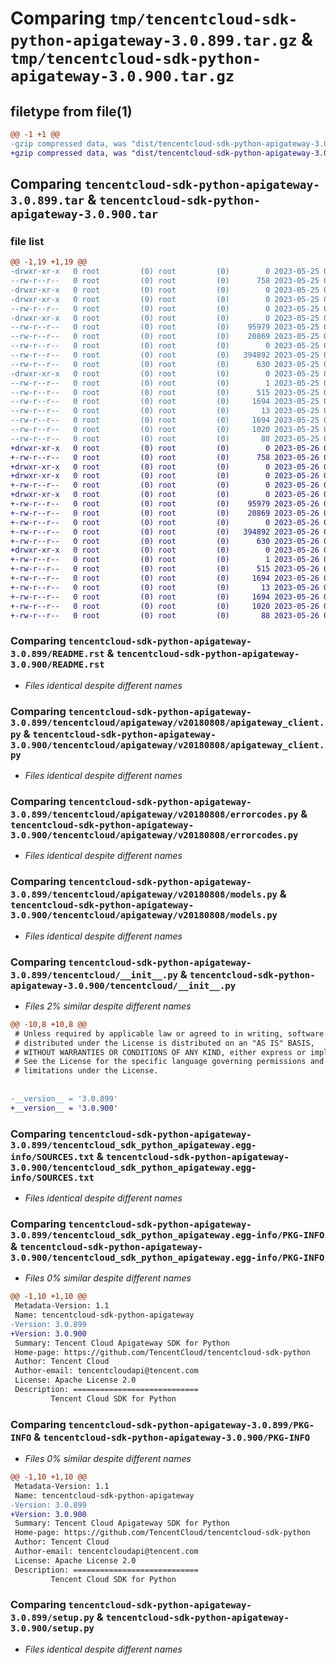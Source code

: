 # Comparing `tmp/tencentcloud-sdk-python-apigateway-3.0.899.tar.gz` & `tmp/tencentcloud-sdk-python-apigateway-3.0.900.tar.gz`

## filetype from file(1)

```diff
@@ -1 +1 @@
-gzip compressed data, was "dist/tencentcloud-sdk-python-apigateway-3.0.899.tar", last modified: Thu May 25 00:16:28 2023, max compression
+gzip compressed data, was "dist/tencentcloud-sdk-python-apigateway-3.0.900.tar", last modified: Fri May 26 02:09:54 2023, max compression
```

## Comparing `tencentcloud-sdk-python-apigateway-3.0.899.tar` & `tencentcloud-sdk-python-apigateway-3.0.900.tar`

### file list

```diff
@@ -1,19 +1,19 @@
-drwxr-xr-x   0 root         (0) root         (0)        0 2023-05-25 00:16:28.000000 tencentcloud-sdk-python-apigateway-3.0.899/
--rw-r--r--   0 root         (0) root         (0)      758 2023-05-25 00:16:28.000000 tencentcloud-sdk-python-apigateway-3.0.899/README.rst
-drwxr-xr-x   0 root         (0) root         (0)        0 2023-05-25 00:16:28.000000 tencentcloud-sdk-python-apigateway-3.0.899/tencentcloud/
-drwxr-xr-x   0 root         (0) root         (0)        0 2023-05-25 00:16:28.000000 tencentcloud-sdk-python-apigateway-3.0.899/tencentcloud/apigateway/
--rw-r--r--   0 root         (0) root         (0)        0 2023-05-25 00:16:28.000000 tencentcloud-sdk-python-apigateway-3.0.899/tencentcloud/apigateway/__init__.py
-drwxr-xr-x   0 root         (0) root         (0)        0 2023-05-25 00:16:28.000000 tencentcloud-sdk-python-apigateway-3.0.899/tencentcloud/apigateway/v20180808/
--rw-r--r--   0 root         (0) root         (0)    95979 2023-05-25 00:16:28.000000 tencentcloud-sdk-python-apigateway-3.0.899/tencentcloud/apigateway/v20180808/apigateway_client.py
--rw-r--r--   0 root         (0) root         (0)    20869 2023-05-25 00:16:28.000000 tencentcloud-sdk-python-apigateway-3.0.899/tencentcloud/apigateway/v20180808/errorcodes.py
--rw-r--r--   0 root         (0) root         (0)        0 2023-05-25 00:16:28.000000 tencentcloud-sdk-python-apigateway-3.0.899/tencentcloud/apigateway/v20180808/__init__.py
--rw-r--r--   0 root         (0) root         (0)   394892 2023-05-25 00:16:28.000000 tencentcloud-sdk-python-apigateway-3.0.899/tencentcloud/apigateway/v20180808/models.py
--rw-r--r--   0 root         (0) root         (0)      630 2023-05-25 00:16:28.000000 tencentcloud-sdk-python-apigateway-3.0.899/tencentcloud/__init__.py
-drwxr-xr-x   0 root         (0) root         (0)        0 2023-05-25 00:16:28.000000 tencentcloud-sdk-python-apigateway-3.0.899/tencentcloud_sdk_python_apigateway.egg-info/
--rw-r--r--   0 root         (0) root         (0)        1 2023-05-25 00:16:28.000000 tencentcloud-sdk-python-apigateway-3.0.899/tencentcloud_sdk_python_apigateway.egg-info/dependency_links.txt
--rw-r--r--   0 root         (0) root         (0)      515 2023-05-25 00:16:28.000000 tencentcloud-sdk-python-apigateway-3.0.899/tencentcloud_sdk_python_apigateway.egg-info/SOURCES.txt
--rw-r--r--   0 root         (0) root         (0)     1694 2023-05-25 00:16:28.000000 tencentcloud-sdk-python-apigateway-3.0.899/tencentcloud_sdk_python_apigateway.egg-info/PKG-INFO
--rw-r--r--   0 root         (0) root         (0)       13 2023-05-25 00:16:28.000000 tencentcloud-sdk-python-apigateway-3.0.899/tencentcloud_sdk_python_apigateway.egg-info/top_level.txt
--rw-r--r--   0 root         (0) root         (0)     1694 2023-05-25 00:16:28.000000 tencentcloud-sdk-python-apigateway-3.0.899/PKG-INFO
--rw-r--r--   0 root         (0) root         (0)     1020 2023-05-25 00:16:28.000000 tencentcloud-sdk-python-apigateway-3.0.899/setup.py
--rw-r--r--   0 root         (0) root         (0)       88 2023-05-25 00:16:28.000000 tencentcloud-sdk-python-apigateway-3.0.899/setup.cfg
+drwxr-xr-x   0 root         (0) root         (0)        0 2023-05-26 02:09:54.000000 tencentcloud-sdk-python-apigateway-3.0.900/
+-rw-r--r--   0 root         (0) root         (0)      758 2023-05-26 02:09:54.000000 tencentcloud-sdk-python-apigateway-3.0.900/README.rst
+drwxr-xr-x   0 root         (0) root         (0)        0 2023-05-26 02:09:54.000000 tencentcloud-sdk-python-apigateway-3.0.900/tencentcloud/
+drwxr-xr-x   0 root         (0) root         (0)        0 2023-05-26 02:09:54.000000 tencentcloud-sdk-python-apigateway-3.0.900/tencentcloud/apigateway/
+-rw-r--r--   0 root         (0) root         (0)        0 2023-05-26 02:09:54.000000 tencentcloud-sdk-python-apigateway-3.0.900/tencentcloud/apigateway/__init__.py
+drwxr-xr-x   0 root         (0) root         (0)        0 2023-05-26 02:09:54.000000 tencentcloud-sdk-python-apigateway-3.0.900/tencentcloud/apigateway/v20180808/
+-rw-r--r--   0 root         (0) root         (0)    95979 2023-05-26 02:09:54.000000 tencentcloud-sdk-python-apigateway-3.0.900/tencentcloud/apigateway/v20180808/apigateway_client.py
+-rw-r--r--   0 root         (0) root         (0)    20869 2023-05-26 02:09:54.000000 tencentcloud-sdk-python-apigateway-3.0.900/tencentcloud/apigateway/v20180808/errorcodes.py
+-rw-r--r--   0 root         (0) root         (0)        0 2023-05-26 02:09:54.000000 tencentcloud-sdk-python-apigateway-3.0.900/tencentcloud/apigateway/v20180808/__init__.py
+-rw-r--r--   0 root         (0) root         (0)   394892 2023-05-26 02:09:54.000000 tencentcloud-sdk-python-apigateway-3.0.900/tencentcloud/apigateway/v20180808/models.py
+-rw-r--r--   0 root         (0) root         (0)      630 2023-05-26 02:09:54.000000 tencentcloud-sdk-python-apigateway-3.0.900/tencentcloud/__init__.py
+drwxr-xr-x   0 root         (0) root         (0)        0 2023-05-26 02:09:54.000000 tencentcloud-sdk-python-apigateway-3.0.900/tencentcloud_sdk_python_apigateway.egg-info/
+-rw-r--r--   0 root         (0) root         (0)        1 2023-05-26 02:09:54.000000 tencentcloud-sdk-python-apigateway-3.0.900/tencentcloud_sdk_python_apigateway.egg-info/dependency_links.txt
+-rw-r--r--   0 root         (0) root         (0)      515 2023-05-26 02:09:54.000000 tencentcloud-sdk-python-apigateway-3.0.900/tencentcloud_sdk_python_apigateway.egg-info/SOURCES.txt
+-rw-r--r--   0 root         (0) root         (0)     1694 2023-05-26 02:09:54.000000 tencentcloud-sdk-python-apigateway-3.0.900/tencentcloud_sdk_python_apigateway.egg-info/PKG-INFO
+-rw-r--r--   0 root         (0) root         (0)       13 2023-05-26 02:09:54.000000 tencentcloud-sdk-python-apigateway-3.0.900/tencentcloud_sdk_python_apigateway.egg-info/top_level.txt
+-rw-r--r--   0 root         (0) root         (0)     1694 2023-05-26 02:09:54.000000 tencentcloud-sdk-python-apigateway-3.0.900/PKG-INFO
+-rw-r--r--   0 root         (0) root         (0)     1020 2023-05-26 02:09:54.000000 tencentcloud-sdk-python-apigateway-3.0.900/setup.py
+-rw-r--r--   0 root         (0) root         (0)       88 2023-05-26 02:09:54.000000 tencentcloud-sdk-python-apigateway-3.0.900/setup.cfg
```

### Comparing `tencentcloud-sdk-python-apigateway-3.0.899/README.rst` & `tencentcloud-sdk-python-apigateway-3.0.900/README.rst`

 * *Files identical despite different names*

### Comparing `tencentcloud-sdk-python-apigateway-3.0.899/tencentcloud/apigateway/v20180808/apigateway_client.py` & `tencentcloud-sdk-python-apigateway-3.0.900/tencentcloud/apigateway/v20180808/apigateway_client.py`

 * *Files identical despite different names*

### Comparing `tencentcloud-sdk-python-apigateway-3.0.899/tencentcloud/apigateway/v20180808/errorcodes.py` & `tencentcloud-sdk-python-apigateway-3.0.900/tencentcloud/apigateway/v20180808/errorcodes.py`

 * *Files identical despite different names*

### Comparing `tencentcloud-sdk-python-apigateway-3.0.899/tencentcloud/apigateway/v20180808/models.py` & `tencentcloud-sdk-python-apigateway-3.0.900/tencentcloud/apigateway/v20180808/models.py`

 * *Files identical despite different names*

### Comparing `tencentcloud-sdk-python-apigateway-3.0.899/tencentcloud/__init__.py` & `tencentcloud-sdk-python-apigateway-3.0.900/tencentcloud/__init__.py`

 * *Files 2% similar despite different names*

```diff
@@ -10,8 +10,8 @@
 # Unless required by applicable law or agreed to in writing, software
 # distributed under the License is distributed on an "AS IS" BASIS,
 # WITHOUT WARRANTIES OR CONDITIONS OF ANY KIND, either express or implied.
 # See the License for the specific language governing permissions and
 # limitations under the License.
 
 
-__version__ = '3.0.899'
+__version__ = '3.0.900'
```

### Comparing `tencentcloud-sdk-python-apigateway-3.0.899/tencentcloud_sdk_python_apigateway.egg-info/SOURCES.txt` & `tencentcloud-sdk-python-apigateway-3.0.900/tencentcloud_sdk_python_apigateway.egg-info/SOURCES.txt`

 * *Files identical despite different names*

### Comparing `tencentcloud-sdk-python-apigateway-3.0.899/tencentcloud_sdk_python_apigateway.egg-info/PKG-INFO` & `tencentcloud-sdk-python-apigateway-3.0.900/tencentcloud_sdk_python_apigateway.egg-info/PKG-INFO`

 * *Files 0% similar despite different names*

```diff
@@ -1,10 +1,10 @@
 Metadata-Version: 1.1
 Name: tencentcloud-sdk-python-apigateway
-Version: 3.0.899
+Version: 3.0.900
 Summary: Tencent Cloud Apigateway SDK for Python
 Home-page: https://github.com/TencentCloud/tencentcloud-sdk-python
 Author: Tencent Cloud
 Author-email: tencentcloudapi@tencent.com
 License: Apache License 2.0
 Description: ============================
         Tencent Cloud SDK for Python
```

### Comparing `tencentcloud-sdk-python-apigateway-3.0.899/PKG-INFO` & `tencentcloud-sdk-python-apigateway-3.0.900/PKG-INFO`

 * *Files 0% similar despite different names*

```diff
@@ -1,10 +1,10 @@
 Metadata-Version: 1.1
 Name: tencentcloud-sdk-python-apigateway
-Version: 3.0.899
+Version: 3.0.900
 Summary: Tencent Cloud Apigateway SDK for Python
 Home-page: https://github.com/TencentCloud/tencentcloud-sdk-python
 Author: Tencent Cloud
 Author-email: tencentcloudapi@tencent.com
 License: Apache License 2.0
 Description: ============================
         Tencent Cloud SDK for Python
```

### Comparing `tencentcloud-sdk-python-apigateway-3.0.899/setup.py` & `tencentcloud-sdk-python-apigateway-3.0.900/setup.py`

 * *Files identical despite different names*


